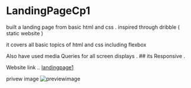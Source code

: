 # LandingPageCp1

built a landing page from basic html and css . inspired through dribble ( static website )

it covers all basic topics of html and css including flexbox 

Also have used media Queries for all screen displays . ## its Responsive .

Website link .. [landingpage1](https://manvanthmanu.github.io/LandingPageCp1/)


privew image 
![previewimage](https://github.com/Manvanthmanu/LandingPageCp1/assets/92145905/0e34d0e8-c3e3-421d-9c87-1add60a1d8ab)
